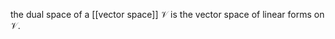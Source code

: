 the dual space of a [[vector space]] $\mathcal{V}$ is the vector space of linear forms on $\mathcal{V}$.